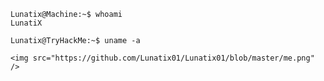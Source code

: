 ```console
Lunatix@Machine:~$ whoami
LunatiX
```
```console
Lunatix@TryHackMe:~$ uname -a

<img src="https://github.com/Lunatix01/Lunatix01/blob/master/me.png" />
